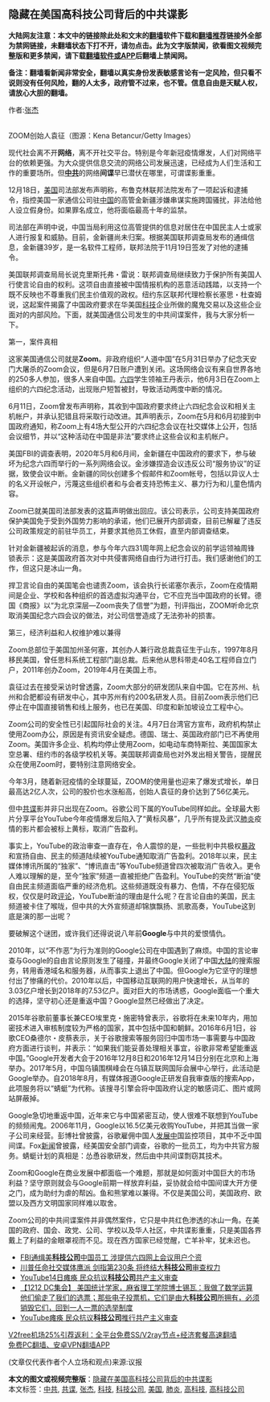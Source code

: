  <h2>隐藏在美国高科技公司背后的中共谍影</h2> <p class="notice"><b>大陆网友注意：本文中的链接除此处和文末的<a href="https://github.com/bannedbook/fanqiang" >翻墙</a>软件下载和<a href="https://github.com/killgcd/justmysocks/blob/master/README.md">翻墙推荐</a>链接外全部为禁网链接，未翻墙状态下打不开，请勿点击。此为文字版禁闻，欲看图文视频完整版和更多禁闻，请下载<a href="https://github.com/bannedbook/fanqiang">翻墙软件或APP</a>后翻墙上禁闻网。</p><p>备注：翻墙看新闻非常安全，翻墙以真实身份发表敏感言论有一定风险，但只看不说则没有任何风险，翻的人太多，政府管不过来，也不管。信息自由是天赋人权，请放心大胆的翻墙。</b></p>  <div class="entry"> <p>作者:<a href="https://www.bannedbook.org/bnews/tag/%e5%bc%a0%e6%9d%b0/" class="st_tag internal_tag" rel="tag" title="标签 张杰 下的日志">张杰</a></p> <p><br /> ZOOM创始人袁征（图源：Kena Betancur/Getty Images） </p> <p> 现代社会离不开<strong>网络</strong>，离不开社交平台。特别是今年新冠疫情爆发，人们对网络平台的依赖更强。为大众提供信息交流的网络公司发展迅速，已经成为人们生活和工作的重要场所。但<strong><a href="https://www.bannedbook.org/bnews/tag/%e4%b8%ad%e5%85%b1/" class="st_tag internal_tag" rel="tag" title="标签 中共 下的日志">中共</a></strong>的网络<strong>间谍</strong>早已潜伏在哪里，可谓谍影重重。 </p> <p>12月18日，<a href="https://www.bannedbook.org/bnews/tag/%e7%be%8e%e5%9b%bd/" class="st_tag internal_tag" rel="tag" title="标签 美国 下的日志">美国</a>司法部发布声明称，布鲁克林联邦法院发布了一项起诉和逮捕令，指控美国一家通信公司驻<span class='wp_keywordlink_affiliate'><a href="https://www.bannedbook.org/" title="中国" target="_blank">中国</a></span>的高管金新疆涉嫌串谋实施跨国骚扰，非法给他人设立假身份。如果罪名成立，他将面临最高十年的监禁。 </p> <p>司法部在声明中说，中国当局利用这位高管提供的信息对居住在中国民主人士或家人进行报复和威胁。目前，金新疆尚未归案。根据美国联邦调查局发布的通缉信息，金新疆39岁，是一名软件工程师，联邦法院于11月19日签发了对他的逮捕令。 </p> <p>美国联邦调查局局长说克里斯托弗・雷说：联邦调查局继续致力于保护所有美国人行使言论自由的权利。这项自由直接被中国情报机构的恶意活动践踏，以支持一个既不反映也不尊重我们民主价值观的政权。纽约东区联邦代理检察长塞思・杜查姆说，这起案件揭露了中国政府要求在华美国<a href="https://www.bannedbook.org/bnews/tag/%E7%A7%91%E6%8A%80/" class="st_tag internal_tag" rel="tag" title="标签 科技 下的日志">科技</a>企业所做的魔鬼交易以及这些企业面对的内部风险。下面，就美国通信公司发生的中共间谍案件，我与大家分析一下。 </p>  <p>第一，案件真相 </p> <p>这家美国通信公司就是<strong>Zoom</strong>。非政府组织“人道中国”在5月31日举办了纪念天安门大屠杀的Zoom会议，但是6月7日账户遭到关闭。这场网络会议有来自世界各地的250多人参加，很多人来自中国。<span class='wp_keywordlink'><a href="https://www.bannedbook.org/forum2/topic2509.html" title="《中国六四真相》" target="_blank">六四</a></span>学生领袖王丹表示，他6月3日在Zoom上组织的六四纪念活动，出现账户短暂被封，导致活动两度中断的情况。 </p> <p>6月11日，Zoom曾发布声明称，其收到中国政府要求终止六四纪念会议和相关主机帐户，并承认犯错且将采取行动改进。其声明表示，Zoom在5月和6月初接到中国政府通知，称Zoom上有4场大型公开的六四纪念会议在社交媒体上公开，包括会议细节，并以“这种活动在中国是非法”要求终止这些会议和主机帐户。 </p> <p>美国FBI的调查表明，2020年5月和6月间，金新疆在中国政府的要求下，参与破坏为纪念六四而举行的一系列网络会议。金涉嫌捏造会议违反公司“服务协议”的证据，致使会议中断。金新疆的同伙创建多个假邮件和Zoom帐号，包括以异议人士的名义开设帐户，污蔑这些组织者和与会者支持恐怖主义、暴力行为和儿童色情内容。 </p> <p>Zoom已就美国司法部发表的这篇声明做出回应。该公司表示，公司支持美国政府保护美国免于受到外国势力影响的承诺，他们已展开内部调查，目前已解雇了违反公司政策规定的前驻华员工，并要求其他员工休假，直至内部调查结束。 </p> <p>针对金新疆被起诉的消息，参与今年六四31周年网上纪念会议的前学运领袖周锋锁表示：这是美国政府首次对中共侵害网络自由行为进行打击。我们感谢他们的工作，但这只是冰山一角。 </p>  <p>捍卫言论自由的美国笔会也谴责Zoom，该会执行长诺塞尔表示，Zoom在疫情期间是企业、学校和各种组织的首选虚拟沟通平台，它不应充当中国政府的长臂。德国《商报》以“为北京深层&mdash;Zoom丧失了信誉”为题，刊评指出，ZOOM听命北京取消美国纪念六四会议的做法，对公司信誉造成了无法弥补的损害。 </p> <p>第三，经济利益和人权维护难以兼得 </p> <p>Zoom总部位于美国加州圣何塞，其创办人兼行政总裁袁征生于山东，1997年8月移民美国，曾任思科系统工程部门副总裁。后来他从思科带走40名工程师自立门户，2011年创办Zoom，2019年4月在美国上市。 </p> <p>袁征过去在接受采访时曾透露，Zoom大部分的研发团队来自中国。它在苏州、杭州和合肥都设有研发中心，其中苏州有约200名研发人员。目前Zoom表示他们已停止在中国直接销售和线上服务，也已在美国、印度和新加坡设立工程中心。 </p> <p>Zoom公司的安全性已引起国际社会的关注。4月7日台湾官方宣布，政府机构禁止使用Zoom办公，原因是有资讯安全疑虑。德国、瑞士、英国政府部门已不再使用Zoom。美国许多企业、机构均停止使用Zoom，如电动车商特斯拉、美国国家太空总署、纽约市的各级学校机关等。美国联邦调查局也对外发出相关警告，提醒民众在使用Zoom时，要特别注意网络安全。 </p> <p>今年3月，随着新冠疫情的全球蔓延，ZOOM的使用量也迎来了爆发式增长，单日最高达2亿人次，公司的股价也水涨船高，创始人袁征的身价达到了56亿美元。 </p>  <p>但中<a href="https://www.bannedbook.org/bnews/tag/%e5%85%b1%e8%b0%8d/" class="st_tag internal_tag" rel="tag" title="标签 共谍 下的日志">共谍</a>影并非只出现在Zoom。谷歌公司下属的YouTube同样如此。全球最大影片分享平台YouTube今年疫情爆发后陷入了“黄标风暴”，几乎所有提及武汉<a href="https://www.bannedbook.org/bnews/tag/%e8%82%ba%e7%82%8e/" class="st_tag internal_tag" rel="tag" title="标签 肺炎 下的日志">肺炎</a>疫情的影片都会被标上黄标，取消广告盈利。 </p> <p>事实上，YouTube的政治审查一直存在，令人震惊的是，一些批判中共极权<span class='wp_keywordlink'><a href="https://www.bannedbook.org/forum11/topic276.html" title="禁片：评中国共产党的暴政" target="_blank">暴政</a></span>和宣扬自由、民主的频道陆续被YouTube通知取消广告盈利。2018年以来，民主媒体博讯所属的“独家”、“博讯直击”等YouTube频道曾四次被取消广告收入。更令人难以理解的是，至今“独家”频道一直被拒绝广告盈利。YouTube的突然“断油”使自由民主频道面临严重的经济危机。这些频道既没有暴力、色情，不存在侵犯版权，仅仅是时政<span class='wp_keywordlink_affiliate'><a href="https://www.bannedbook.org/bnews/comments/" title="新闻评论" target="_blank">评论</a></span>，YouTube断油的理由是什么呢？在言论自由的美国，民主频道被卡住了喉咙，但中共的大外宣频道却锦旗飘扬、凯歌高奏，YouTube这到底是演的那一出呢？ </p> <p>要破解这个谜团，或许我们还得说说八年前<strong>Google</strong>与中共的爱恨情仇。 </p> <p>2010年，以“不作恶”为行为准则的Google公司在中国遇到了麻烦。中国的言论审查与Google的自由言论原则发生了碰撞，并最终Google关闭了中国<span class='wp_keywordlink_affiliate'><a href="https://www.bannedbook.org/" title="大陆" target="_blank">大陆</a></span>的搜索服务，转用香港域名和服务器，从而事实上退出了中国。但Google为它坚守的理想付出了惨痛的代价。2010年以后，中国移动互联网的用户快速增长，从当年的3.03亿户增长到2018年的7.53亿户。面对巨大的市场诱惑，Google面临一个重大的选择，坚守初心还是重返中国？Google显然已经做出了决定。 </p> <p>2015年谷歌前董事长兼CEO埃里克・施密特曾表示，谷歌将在未来10年内，用加密技术进入审核制度较为严格的国家，其中包括中国和朝鲜。2016年6月1日，谷歌CEO桑德尔・皮蔡表示，关于谷歌搜索等服务回归中国市场一事需要与中国政府方面进行谈判，并表示：“如果我们能妥善处理相关事宜，谷歌非常希望能重返中国。”Google开发者大会于2016年12月8日和2016年12月14日分别在北京和上海举办。2017年5月，中国乌镇围棋峰会在乌镇互联网国际会展中心举行，此活动是Google举办。自2018年8月，有媒体报道Google正研发自我审查版的搜索App，此项服务将以“蜻蜓”为代称。该搜寻引擎会将中国政府认定的敏感词汇、图片或网站屏蔽掉。 </p> <p>Google急切地重返中国，近年来它与中国紧密互动，使人很难不联想到YouTube的频频闹鬼。2006年11月，Google以16.5亿美元收购YouTube，并把其当做一家子公司来经营。彭博社曾披露，谷歌雇佣中国人<span class='wp_keywordlink'><a href="https://www.bannedbook.org/forum11/topic335.html" title="禁片：发展中出现的问题，只能靠发展解决？" target="_blank">发展中</a></span>国监控项目，其中不乏中国间谍。Fox<span class='wp_keywordlink_affiliate'><a href="https://www.bannedbook.org/" title="新闻">新闻</a></span>曾披露，经美国安全部门调查，谷歌的一批员工，均为中共官方服务。蜻蜓计划的真相是：怂恿谷歌研发，然后由中共间谍剽窃其技术。 </p>  <p>Zoom和Google在商业发展中都面临一个难题，那就是如何面对中国巨大的市场利益？坚守原则就会与Google前期一样放弃利益，妥协就会给中国间谍大开方便之门，成为助纣为虐的帮凶。鱼和熊掌难以兼得。不仅是美国公司，美国政府、欧盟以及西方文明国家同样难以取舍。 </p> <p>Zoom公司的中共间谍案件并非偶然案件，它只是中共红色渗透的冰山一角。在美国的政府、国会、政党、公司、学校以及华人社区，中共谍影重重，只是美国各界戴上了利益的金眼罩视而不见。现在西方国家已经觉醒，亡羊补牢，犹未迟也。 </p> <ul class='op-related-articles' title='相关阅读'> <li><a href='https://www.bannedbook.org/bnews/headline/20201219/1451136.html' target='_blank'>FBI通缉美<b>科技公司</b>中国员工 涉提供六四网上会议用户个资</a></li> <li><a href='https://www.bannedbook.org/bnews/comments/20201216/1448596.html' target='_blank'>川普任命社交媒体鹰派 剑指第230条 将终结大<b>科技公司</b>审查权力</a></li> <li><a href='https://www.bannedbook.org/bnews/taiwannews/20201215/1448129.html' target='_blank'>YouTube14日瘫痪 民众抗议<b>科技公司</b>共产主义审查</a></li> <li><a href='https://www.bannedbook.org/bnews/bannedvideo/20201215/1447917.html' target='_blank'>【1212 DC集会】 美国统计学家，麻省理工学院博士锡瓦：我做了数学运算 他们偷走了我们的选票；那些电子投票机，它们是由大<b>科技公司</b>所拥有，必须销毁它们，回到一人一票的选举制度</a></li> <li><a href='https://www.bannedbook.org/bnews/bannedvideo/20201215/1447785.html' target='_blank'>YouTube瘫痪 民众抗议<b>科技公司</b>推行共产主义审查</a></li> </ul> <p class="texttj"> <a href="https://github.com/bannedbook/fanqiang/wiki/V2ray%E6%9C%BA%E5%9C%BA" target="_blank">V2free机场25%引荐返利：全平台免费SS/V2ray节点+经济套餐高速翻墙</a><br/> <a href="https://github.com/bannedbook/fanqiang/wiki/%E7%A6%81%E9%97%BB%E7%BD%91%E5%AE%89%E5%8D%93%E7%BF%BB%E5%A2%99%E6%96%B0%E9%97%BBAPP" target="_blank">免费PC翻墙、安卓VPN翻墙APP</a></p><p> (文章仅代表作者个人立场和观点)来源:议报</p><a name='sharetosocial'></a>       <div><b>本文的图文或视频完整版</b>：<a href='https://www.bannedbook.org/bnews/comments/20201221/1451889.html'>隐藏在美国高科技公司背后的中共谍影</a></div>  </div><!--END ENTRY--> <div class="postfooter"> <div>本文标签：<a href="https://www.bannedbook.org/bnews/tag/%e4%b8%ad%e5%85%b1/" rel="tag">中共</a>, <a href="https://www.bannedbook.org/bnews/tag/%e5%85%b1%e8%b0%8d/" rel="tag">共谍</a>, <a href="https://www.bannedbook.org/bnews/tag/%e5%bc%a0%e6%9d%b0/" rel="tag">张杰</a>, <a href="https://www.bannedbook.org/bnews/tag/%E7%A7%91%E6%8A%80/" rel="tag">科技</a>, <a href="https://www.bannedbook.org/bnews/tag/%E7%A7%91%E6%8A%80%E5%85%AC%E5%8F%B8/" rel="tag">科技公司</a>, <a href="https://www.bannedbook.org/bnews/tag/%e7%be%8e%e5%9b%bd/" rel="tag">美国</a>, <a href="https://www.bannedbook.org/bnews/tag/%e8%82%ba%e7%82%8e/" rel="tag">肺炎</a>, <a href="https://www.bannedbook.org/bnews/tag/%e9%ab%98%e7%a7%91%e6%8a%80/" rel="tag">高科技</a>, <a href="https://www.bannedbook.org/bnews/tag/%E9%AB%98%E7%A7%91%E6%8A%80%E5%85%AC%E5%8F%B8/" rel="tag">高科技公司</a></div>  </div><!--END POSTFOOTER--> 